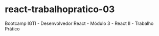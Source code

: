 # react-trabalhopratico-03
Bootcamp IGTI - Desenvolvedor React - Módulo 3 - React II - Trabalho Prático
